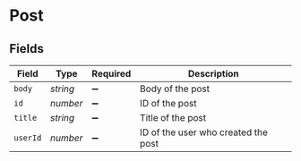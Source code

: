 # Post


## Fields

| Field                               | Type                                | Required                            | Description                         |
| ----------------------------------- | ----------------------------------- | ----------------------------------- | ----------------------------------- |
| `body`                              | *string*                            | :heavy_minus_sign:                  | Body of the post                    |
| `id`                                | *number*                            | :heavy_minus_sign:                  | ID of the post                      |
| `title`                             | *string*                            | :heavy_minus_sign:                  | Title of the post                   |
| `userId`                            | *number*                            | :heavy_minus_sign:                  | ID of the user who created the post |